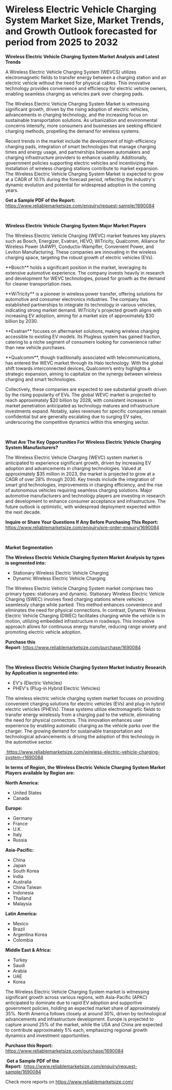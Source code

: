 <p><h1>Wireless Electric Vehicle Charging System Market Size, Market Trends, and Growth Outlook forecasted for period from 2025 to 2032</h1></p><p><strong>Wireless Electric Vehicle Charging System Market Analysis and Latest Trends</strong></p>
<p><p>A Wireless Electric Vehicle Charging System (WEVCS) utilizes electromagnetic fields to transfer energy between a charging station and an electric vehicle without the need for physical cables. This innovative technology provides convenience and efficiency for electric vehicle owners, enabling seamless charging as vehicles park over charging pads.</p><p>The Wireless Electric Vehicle Charging System Market is witnessing significant growth, driven by the rising adoption of electric vehicles, advancements in charging technology, and the increasing focus on sustainable transportation solutions. As urbanization and environmental concerns intensify, more consumers and businesses are seeking efficient charging methods, propelling the demand for wireless systems. </p><p>Recent trends in the market include the development of high-efficiency charging pads, integration of smart technologies that manage charging times and energy usage, and partnerships between automakers and charging infrastructure providers to enhance usability. Additionally, government policies supporting electric vehicles and incentivizing the installation of wireless charging stations contribute to market expansion. The Wireless Electric Vehicle Charging System Market is expected to grow at a CAGR of 10.1% during the forecast period, reflecting the industry's dynamic evolution and potential for widespread adoption in the coming years.</p></p>
<p><strong>Get a Sample PDF of the Report:&nbsp;</strong> <a href="https://www.reliablemarketsize.com/enquiry/request-sample/1690084?utm_campaign=2314&utm_medium=2&utm_source=Github&utm_content=ia&utm_term=30032025&utm_id=wireless-electric-vehicle-charging-system">https://www.reliablemarketsize.com/enquiry/request-sample/1690084</a></p>
<p>&nbsp;</p>
<p><strong>Wireless Electric Vehicle Charging System Major Market Players</strong></p>
<p><p>The Wireless Electric Vehicle Charging (WEVC) market features key players such as Bosch, Energizer, Evatran, HEVO, WiTricity, Qualcomm, Alliance for Wireless Power (A4WP), Conductix-Wampfler, Convenient Power, and Leviton Manufacturing. These companies are innovating in the wireless charging space, targeting the robust growth of electric vehicles (EVs).</p><p>**Bosch** holds a significant position in the market, leveraging its extensive automotive experience. The company invests heavily in research and development for WEVC technologies, poised for growth as the demand for cleaner transportation rises.</p><p>**WiTricity** is a pioneer in wireless power transfer, offering solutions for automotive and consumer electronics industries. The company has established partnerships to integrate its technology in various vehicles, indicating strong market demand. WiTricity's projected growth aligns with increasing EV adoption, aiming for a market size of approximately $30 billion by 2030.</p><p>**Evatran** focuses on aftermarket solutions, making wireless charging accessible to existing EV models. Its Plugless system has gained traction, catering to a niche segment of consumers looking for convenience rather than new vehicle purchases.</p><p>**Qualcomm**, though traditionally associated with telecommunications, has entered the WEVC market through its Halo technology. With the global shift towards interconnected devices, Qualcomm’s entry highlights a strategic expansion, aiming to capitalize on the synergy between wireless charging and smart technologies.</p><p>Collectively, these companies are expected to see substantial growth driven by the rising popularity of EVs. The global WEVC market is projected to reach approximately $20 billion by 2028, with consistent increases in market penetration anticipated as technology matures and infrastructure investments expand. Notably, sales revenues for specific companies remain confidential but are generally escalating due to surging EV sales, underscoring the competitive dynamics within this emerging sector.</p></p>
<p>&nbsp;</p>
<p><strong>What Are The Key Opportunities For Wireless Electric Vehicle Charging System Manufacturers?</strong></p>
<p><p>The Wireless Electric Vehicle Charging (WEVC) system market is anticipated to experience significant growth, driven by increasing EV adoption and advancements in charging technologies. Valued at approximately $35 million in 2023, the market is projected to grow at a CAGR of over 28% through 2030. Key trends include the integration of smart grid technologies, improvements in charging efficiency, and the rise of autonomous vehicles requiring seamless charging solutions. Major automotive manufacturers and technology players are investing in research and development to enhance consumer acceptance and infrastructure. The future outlook is optimistic, with widespread deployment expected within the next decade.</p></p>
<p><strong>Inquire or Share Your Questions If Any Before Purchasing This Report:</strong> <a href="https://www.reliablemarketsize.com/enquiry/pre-order-enquiry/1690084?utm_campaign=2314&utm_medium=2&utm_source=Github&utm_content=ia&utm_term=30032025&utm_id=wireless-electric-vehicle-charging-system">https://www.reliablemarketsize.com/enquiry/pre-order-enquiry/1690084</a></p>
<p>&nbsp;</p>
<p><strong>Market Segmentation</strong></p>
<p><strong>The Wireless Electric Vehicle Charging System Market Analysis by types is segmented into:</strong></p>
<p><ul><li>Stationary Wireless Electric Vehicle Charging</li><li>Dynamic Wireless Electric Vehicle Charging</li></ul></p>
<p><p>The Wireless Electric Vehicle Charging System market comprises two primary types: stationary and dynamic. Stationary Wireless Electric Vehicle Charging (SWEC) involves fixed charging stations where vehicles seamlessly charge while parked. This method enhances convenience and eliminates the need for physical connections. In contrast, Dynamic Wireless Electric Vehicle Charging (DWEC) facilitates charging while the vehicle is in motion, utilizing embedded infrastructure in roadways. This innovative approach allows for continuous energy transfer, reducing range anxiety and promoting electric vehicle adoption.</p></p>
<p><strong>Purchase this Report:&nbsp;</strong><a href="https://www.reliablemarketsize.com/purchase/1690084?utm_campaign=2314&utm_medium=2&utm_source=Github&utm_content=ia&utm_term=30032025&utm_id=wireless-electric-vehicle-charging-system">https://www.reliablemarketsize.com/purchase/1690084</a></p>
<p>&nbsp;</p>
<p><strong>The Wireless Electric Vehicle Charging System Market Industry Research by Application is segmented into:</strong></p>
<p><ul><li>EV's (Electric Vehicles)</li><li>PHEV's (Plug-in Hybrid Electric Vehicles)</li></ul></p>
<p><p>The wireless electric vehicle charging system market focuses on providing convenient charging solutions for electric vehicles (EVs) and plug-in hybrid electric vehicles (PHEVs). These systems utilize electromagnetic fields to transfer energy wirelessly from a charging pad to the vehicle, eliminating the need for physical connectors. This innovation enhances user experience by enabling automatic charging as the vehicle parks over the charger. The growing demand for sustainable transportation and technological advancements is driving the adoption of this technology in the automotive sector.</p></p>
<p><a href="https://www.reliablemarketsize.com/wireless-electric-vehicle-charging-system-r1690084?utm_campaign=2314&utm_medium=2&utm_source=Github&utm_content=ia&utm_term=30032025&utm_id=wireless-electric-vehicle-charging-system">&nbsp;https://www.reliablemarketsize.com/wireless-electric-vehicle-charging-system-r1690084</a></p>
<p><strong>In terms of Region, the Wireless Electric Vehicle Charging System Market Players available by Region are:</strong></p>
<p>
    <p> <strong> North America: </strong>
        <ul>
            <li>United States</li>
            <li>Canada</li>
        </ul>
        </p> 
    <p> <strong> Europe: </strong>
        <ul>
            <li>Germany</li>
            <li>France</li>
            <li>U.K.</li>
            <li>Italy</li>
            <li>Russia</li>
        </ul>
        </p> 
    <p> <strong> Asia-Pacific: </strong>
        <ul>
            <li>China</li>
            <li>Japan</li>
            <li>South Korea</li>
            <li>India</li>
            <li>Australia</li>
            <li>China Taiwan</li>
            <li>Indonesia</li>
            <li>Thailand</li>
            <li>Malaysia</li>
        </ul>
        </p> 
    <p> <strong> Latin America: </strong>
        <ul>
            <li>Mexico</li>
            <li>Brazil</li>
            <li>Argentina Korea</li>
            <li>Colombia</li>
        </ul>
        </p> 
    <p> <strong> Middle East & Africa: </strong>
        <ul>
            <li>Turkey</li>
            <li>Saudi</li>
            <li>Arabia</li>
            <li>UAE</li>
            <li>Korea</li>
        </ul>
    </p>
    </p>
<p><p>The Wireless Electric Vehicle Charging System market is witnessing significant growth across various regions, with Asia-Pacific (APAC) anticipated to dominate due to rapid EV adoption and supportive government policies, holding an expected market share of approximately 35%. North America follows closely at around 30%, driven by technological advancements and infrastructure development. Europe is projected to capture around 25% of the market, while the USA and China are expected to contribute approximately 5% each, emphasizing regional growth dynamics and investment opportunities.</p></p>
<p><strong>Purchase this Report: </strong><a href="https://www.reliablemarketsize.com/purchase/1690084?utm_campaign=2314&utm_medium=2&utm_source=Github&utm_content=ia&utm_term=30032025&utm_id=wireless-electric-vehicle-charging-system">https://www.reliablemarketsize.com/purchase/1690084</a></p>
<p>&nbsp;<strong>Get a Sample PDF of the Report:&nbsp;&nbsp;</strong><a href="https://www.reliablemarketsize.com/enquiry/request-sample/1690084?utm_campaign=2314&utm_medium=2&utm_source=Github&utm_content=ia&utm_term=30032025&utm_id=wireless-electric-vehicle-charging-system">https://www.reliablemarketsize.com/enquiry/request-sample/1690084</a></p>
<p><strong></strong></p>
<p>Check more reports on <a href="https://www.reliablemarketsize.com/?utm_campaign=2314&utm_medium=2&utm_source=Github&utm_content=ia&utm_term=30032025&utm_id=wireless-electric-vehicle-charging-system">https://www.reliablemarketsize.com/</a></p>